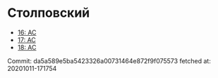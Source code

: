 # Столповский
- [16: AC](16.md)
- [17: AC](17.md)
- [18: AC](18.md)

Commit: da5a589e5ba5423326a00731464e872f9f075573
 fetched at: 20201011-171754
